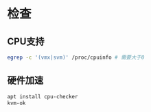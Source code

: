 # 检查
## CPU支持
```sh
egrep -c '(vmx|svm)' /proc/cpuinfo # 需要大于0
```
## 硬件加速
```sh
apt install cpu-checker
kvm-ok
```
